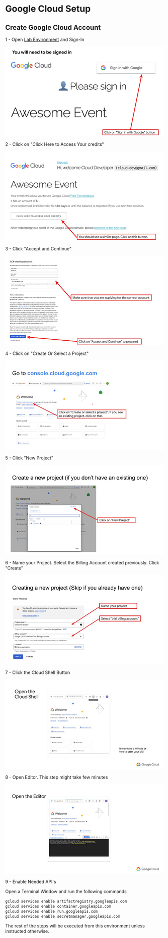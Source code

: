 # Google Cloud Setup

## Create Google Cloud Account

1 - Open [Lab Environment](https://trygcp.dev/e/devnexus24) and Sign-In

![alt text](images/gcp-setup-step1.jpg)

2 - Click on "Click Here to Access Your credits"

![alt text](images/gcp-setup-step2.jpg)

3 - Click "Accept and Continue"

![alt text](images/gcp-setup-step3.jpg)

4 - Click on "Create Or Select a Project"

![alt text](images/gcp-setup-step4.jpg)

5 - Click "New Project"

![alt text](images/gcp-setup-step5.jpg)

6 - Name your Project. Select the Billing Account created previously. Click "Create"

![alt text](images/gcp-setup-step6.jpg)

7 - Click the Cloud Shell Button

![alt text](images/gcp-setup-step7.jpg)

8 - Open Editor. This step might take few minutes

![alt text](images/gcp-setup-step8.jpg)

9 - Enable Needed API's

Open a Terminal Window and run the following commands

```
gcloud services enable artifactregistry.googleapis.com
gcloud services enable container.googleapis.com
gcloud services enable run.googleapis.com
gcloud services enable secretmanager.googleapis.com
```

The rest of the steps will be executed from this environment unless instructed otherwise.

